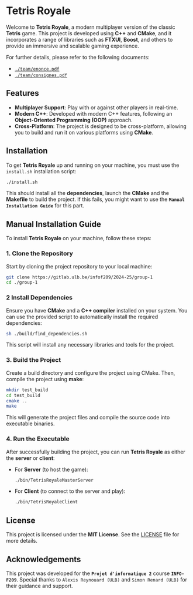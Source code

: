 # Tetris Royale

Welcome to **Tetris Royale**, a modern multiplayer version of the classic **Tetris** game. This project is developed using **C++** and **CMake**, and it incorporates a range of libraries such as **FTXUI**, **Boost**, and others to provide an immersive and scalable gaming experience.

For further details, please refer to the following documents:

- [`./team/enonce.pdf`](./team/enonce.pdf)
- [`./team/consignes.pdf`](./team/consignes.pdf)

## Features

- **Multiplayer Support**: Play with or against other players in real-time.
- **Modern C++**: Developed with modern C++ features, following an **Object-Oriented Programming (OOP)** approach.
- **Cross-Platform**: The project is designed to be cross-platform, allowing you to build and run it on various platforms using **CMake**.

## Installation

To get **Tetris Royale** up and running on your machine, you must use the `install.sh` installation script:

```sh
./install.sh
```

This should install all the **dependencies**, launch the **CMake** and the **Makefile** to build the project. If this fails, you might want to use the **`Manual Installation Guide`** for this part.

## Manual Installation Guide

To install **Tetris Royale** on your machine, follow these steps:

### 1. Clone the Repository

Start by cloning the project repository to your local machine:

```sh
git clone https://gitlab.ulb.be/infof209/2024-25/group-1
cd ./group-1
```

### 2 Install Dependencies

Ensure you have **CMake** and a **C++ compiler** installed on your system. You can use the provided script to automatically install the required dependencies:

```sh
sh ./build/find_dependencies.sh
```

This script will install any necessary libraries and tools for the project.

### 3. Build the Project

Create a build directory and configure the project using CMake. Then, compile the project using **make**:

```sh
mkdir test_build
cd test_build
cmake ..
make
```

This will generate the project files and compile the source code into executable binaries.

### 4. Run the Executable

After successfully building the project, you can run **Tetris Royale** as either the **server** or **client**:

- For **Server** (to host the game):

    ```sh
    ./bin/TetrisRoyaleMasterServer
    ```

- For **Client** (to connect to the server and play):

    ```sh
    ./bin/TetrisRoyaleClient
    ```

## License

This project is licensed under the **MIT License**. See the [LICENSE](LICENSE) file for more details.

## Acknowledgements

This project was developed for the **`Projet d'informatique 2`** course **`INFO-F209`**. Special thanks to `Alexis Reynouard (ULB)` and `Simon Renard (ULB)` for their guidance and support.

